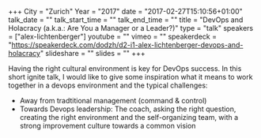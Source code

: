 +++
City = "Zurich"
Year = "2017"
date = "2017-02-27T15:10:56+01:00"
talk_date = ""
talk_start_time = ""
talk_end_time = ""
title = "DevOps and Holacracy (a.k.a.: Are You a Manager or a Leader?)"
type = "talk"
speakers = ["alex-lichtenberger"]
youtube = ""
vimeo = ""
speakerdeck = "https://speakerdeck.com/dodzh/d2-i1-alex-lichtenberger-devops-and-holacracy"
slideshare = ""
slides = ""
+++

Having the right cultural environment is key for DevOps success. In this short ignite talk, I would like to give some inspiration what it means to work together in a devops environment and the typical challenges:

* Away from tradtitional management (command & control)
* Towards Devops leadership: The coach, asking the right question, creating the right environment and the self-organizing team, with a strong improvement culture towards a common vision
